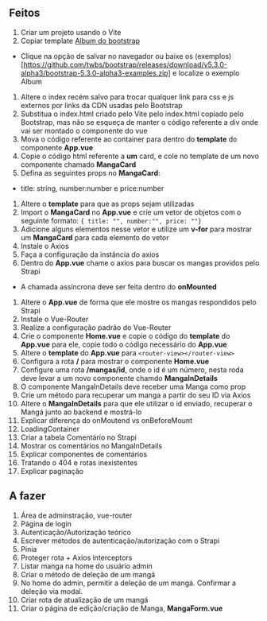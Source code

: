 ## Feitos

1. Criar um projeto usando o Vite
1. Copiar template [Album do bootstrap](https://getbootstrap.com/docs/5.3/examples/album/)
 - Clique na opção de salvar no navegador ou baixe os (exemplos)[https://github.com/twbs/bootstrap/releases/download/v5.3.0-alpha3/bootstrap-5.3.0-alpha3-examples.zip] e localize o exemplo Album
1. Altere o index recém salvo para trocar qualquer link para css e js externos por links da CDN usadas pelo Bootstrap
1. Substitua o index.html criado pelo Vite pelo index.html copiado pelo Bootstrap, mas não se esqueça de manter o código referente a div onde vai ser montado o componente do vue
1. Mova o código referente ao container para dentro do **template** do componente **App.vue**
1. Copie o código html referente a **um** card, e cole no template de um novo componente chamado **MangaCard**
1. Defina as seguintes props no **MangaCard**:
  - title: string, number:number e price:number
1. Altere o **template** para que as props sejam utilizadas
1. Import o **MangaCard** no **App.vue** e crie um vetor de objetos com o seguinte formato: `{ title: "", number:"", price: ""}`
1. Adicione alguns elementos nesse vetor e utilize um **v-for** para mostrar um **MangaCard** para cada elemento do vetor
1. Instale o Axios
1. Faça a configuração da instância do axios
1. Dentro do **App.vue** chame o axios para buscar os mangas providos pelo Strapi
  - A chamada assíncrona deve ser feita dentro do **onMounted**
1. Altere o **App.vue** de forma que ele mostre os mangas respondidos pelo Strapi
1. Instale o Vue-Router
1. Realize a configuração padrão do Vue-Router
1. Crie o componente **Home.vue** e copie o código do **template** do **App.vue** para ele, copie todo o código necessário do **App.vue**
1. Altere o **template** do **App.vue** para `<router-view></router-view>`
1. Configura a rota **/** para mostrar o componente **Home.vue**
1. Configure uma rota **/mangas/id**, onde o id é um número, nesta roda deve levar a um novo componente chamdo **MangaInDetails**
1. O componente MangaInDetails deve receber uma Manga como prop
1. Crie um método para recuperar um manga a partir do seu ID via Axios
1. Altere o **MangaInDetails** para que ele utilizar o id enviado, recuperar o Mangá junto ao backend e mostrá-lo 
1. Explicar diferença do onMoutend vs onBeforeMount
1. LoadingContainer
1. Criar a tabela Comentário no Strapi
1. Mostrar os comentários no MangaInDetails 
1. Explicar componentes de comentários
1. Tratando o 404 e rotas inexistentes
1. Explicar paginação

## A fazer
1. Área de adminstração, vue-router
1. Página de login
1. Autenticação/Autorização teórico
1. Escrever métodos de autenticação/autorização com o Strapi
1. Pinia
1. Proteger rota + Axios interceptors
1. Listar manga na home do usuário admin
1. Criar o método de deleção de um mangá
1. No home do admin, permitir a deleção de um mangá. Confirmar a deleção via modal.
1. Criar rota de atualização de um mangá
1. Criar o página de edição/criação de Manga, **MangaForm.vue**
